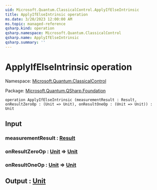 ```yaml
---
uid: Microsoft.Quantum.ClassicalControl.ApplyIfElseIntrinsic
title: ApplyIfElseIntrinsic operation
ms.date: 3/20/2023 12:00:00 AM
ms.topic: managed-reference
qsharp.kind: operation
qsharp.namespace: Microsoft.Quantum.ClassicalControl
qsharp.name: ApplyIfElseIntrinsic
qsharp.summary: ''
---
```


# ApplyIfElseIntrinsic operation

Namespace: [Microsoft.Quantum.ClassicalControl](xref:Microsoft.Quantum.ClassicalControl)

Package: [Microsoft.Quantum.QSharp.Foundation](https://nuget.org/packages/Microsoft.Quantum.QSharp.Foundation)




```qsharp
operation ApplyIfElseIntrinsic (measurementResult : Result, onResultZeroOp : (Unit => Unit), onResultOneOp : (Unit => Unit)) : Unit
```


## Input

### measurementResult : [Result](xref:microsoft.quantum.qsharp.valueliterals#result-literal)




### onResultZeroOp : [Unit](xref:microsoft.quantum.qsharp.valueliterals#unit-literal) => [Unit](xref:microsoft.quantum.qsharp.valueliterals#unit-literal) 




### onResultOneOp : [Unit](xref:microsoft.quantum.qsharp.valueliterals#unit-literal) => [Unit](xref:microsoft.quantum.qsharp.valueliterals#unit-literal) 





## Output : [Unit](xref:microsoft.quantum.qsharp.valueliterals#unit-literal)

